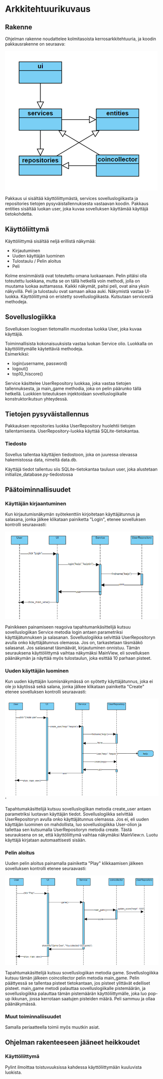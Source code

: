 # Arkkitehtuurikuvaus

## Rakenne

Ohjelman rakenne noudattelee kolmitasoista kerrosarkkitehtuuria, ja koodin pakkausrakenne on seuraava:

![Kaavio](./kuvat/arkkitehtuuri-luokkakaavio.png)

Pakkaus ui sisältää käyttöliittymästä, services sovelluslogiikasta ja repositories tietojen pysyväistallennuksesta vastaavan koodin. Pakkaus entities sisältää luokan user, joka kuvaa sovelluksen käyttämää käyttäjä tietokohdetta.

## Käyttöliittymä

Käyttöliittymä sisältää neljä erillistä näkymää:

- Kirjautuminen
- Uuden käyttäjän luominen
- Tulostaulu / Pelin aloitus
- Peli

Kolme ensimmäistä ovat toteutettu omana luokaanaan. Pelin pitäisi olla toteutettu luokkana, mutta se on tällä hetkellä voin methodi, jolla on muutama luokaa auttamassa. Kaikki näkymät, paitsi peli, ovat aina yksin näkyvillä. Peli ja tulostaulu ovat samaan aikaa auki. Näkymistä vastaa UI-luokka. Käyttöliittymä on eristetty sovelluslogiikasta. Kutsutaan servicestä methodeja.

## Sovelluslogiikka

Sovelluksen loogisen tietomallin muodostaa luokka User, joka kuvaa käyttäjiä.

Toiminnallisista kokonaisuuksista vastaa luokan Service olio. Luokkalla on käyttöliittymälle käytettäviä methodeja.  
Esimerkiksi:
- login(username, password)
- logout()
- top10_hiscore()

Service käsittelee UserRepository luokkaa, joka vastaa tietojen tallennuksesta, ja main_game methodia, joka on pelin päärunko tällä hetkellä. Luokkien toteutuksen injektoidaan sovelluslogiikalle konstruktorikutsun yhteydessä.

## Tietojen pysyväistallennus

Pakkauksen repositories luokka UserRepository huolehtii tietojen tallentamisesta. UserRepository-luokka käyttää SQLite-tietokantaa.

### Tiedosto

Sovellus tallentaa käyttäjien tiedostoon, joka on juuressa olevassa hakemistossa data, nimeltä data.db.

Käyttäjä tiedot tallentuu siis SQLite-tietokantaa tauluun user, joka alustetaan initialize_database.py-tiedostossa

## Päätoiminnallisuudet

### Käyttäjän kirjaantuminen

Kun kirjautumisnäkymän syötekenttiin kirjoitetaan käyttäjätunnus ja salasana, jonka jälkee klikataan painiketta "Login", etenee sovelluksen kontrolli seuraavasti:

![image](kuvat/arkkitehtuuri-seq-diagram-login.PNG)

Painikkeen painamiseen reagoiva tapahtumankäsittelijä kutsuu sovelluslogiikan Service metodia login antaen parametriksi käyttäjätunnuksen ja salasanan. Sovelluslogiikka selvittää UserRepositoryn avulla onko käyttäjätunnus olemassa. Jos on, tarkastetaan täsmääkö salasanat. Jos salasanat täsmäävät, kirjautuminen onnistuu. Tämän seurauksena käyttöliittymä vaihtaa näkymäksi MainView, eli sovelluksen päänäkymän ja näyttää myös tulostaulun, joka esittää 10 parhaan pisteet.

### Uuden käyttäjän luominen

Kun uuden käyttäjän luomisnäkymässä on syötetty käyttäjätunnus, joka ei ole jo käytössä sekä salana, jonka jälkee klikataan painiketta "Create" etenee sovelluksen kontrolli seuraavasti:

![image](kuvat/arkkitehtuuri-seq-diagram-register.PNG)'

Tapahtumakäsittelijä kutsuu sovelluslogiikan metodia create_user antaen parametriksi luotavan käyttäjän tiedot. Sovelluslogiikka selvittää UserRepositoryn avulla onko käyttäjätunnus olemassa. Jos ei, eli uuden käyttäjän luominen on mahdollista, luo sovelluslogiikka User-olion ja tallettaa sen kutsumalla UserRepositoryn metodia create. Tästä seurauksena on se, että käyttöliittymä vaihtaa näkymäksi MainView:n. Luotu käyttäjä kirjataan automaattisesti sisään.

### Pelin aloitus

Uuden pelin aloitus painamalla painiketta "Play" klikkaamisen jälkeen sovelluksen kontrolli etenee seuraavasti:

![image](kuvat/arkkitehtuuri-seq-diagram-game.PNG)

Tapahtumakäsittelijä kutsuu sovelluslogiikan metodia game. Sovelluslogiikka kutsuu tämän jälkeen coincollector pelin metodia main_game. Pelin päättyessä se tallentaa pisteet tietokantaan, jos pisteet ylittävät edelliset pisteet. main_game metodi palauttaa sovelluslogiikalle pistemäärän, ja sovelluslogiikka palauttaa tämän pistemäärän käyttöliittymälle, joka luo pop-up ikkunan, jossa kerrotaan saatujen pisteiden määrä. Peli sammuu ja ollaa päänäkymässä.

### Muut toiminnaliisuudet

Samalla periaatteella toimii myös muutkin asiat.

## Ohjelman rakenteeseen jääneet heikkoudet

### Käyttöliittymä

Pylint ilmoittaa toistuvuuksissa kahdessa käyttöliittymään kuuluvista luokista.
